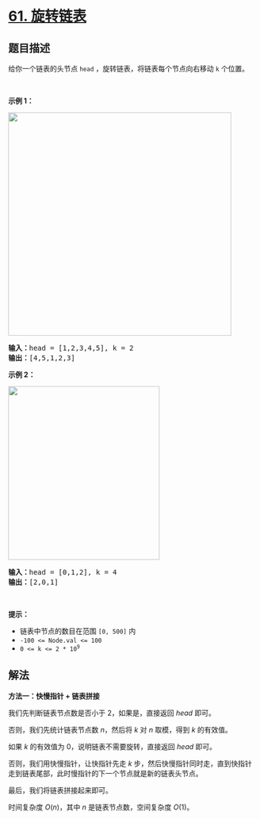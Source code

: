 # [61. 旋转链表](https://leetcode.cn/problems/rotate-list)

## 题目描述

<!-- 这里写题目描述 -->

<p>给你一个链表的头节点 <code>head</code> ，旋转链表，将链表每个节点向右移动&nbsp;<code>k</code><em>&nbsp;</em>个位置。</p>

<p>&nbsp;</p>

<p><strong>示例 1：</strong></p>
<img alt="" src="https://assets.leetcode.com/uploads/2020/11/13/rotate1.jpg" style="width: 450px;" />
<pre>
<strong>输入：</strong>head = [1,2,3,4,5], k = 2
<strong>输出：</strong>[4,5,1,2,3]
</pre>

<p><strong>示例 2：</strong></p>
<img alt="" src="https://assets.leetcode.com/uploads/2020/11/13/roate2.jpg" style="width: 305px; height: 350px;" />
<pre>
<strong>输入：</strong>head = [0,1,2], k = 4
<strong>输出：</strong>[2,0,1]
</pre>

<p>&nbsp;</p>

<p><strong>提示：</strong></p>

<ul>
	<li>链表中节点的数目在范围 <code>[0, 500]</code> 内</li>
	<li><code>-100 &lt;= Node.val &lt;= 100</code></li>
	<li><code>0 &lt;= k &lt;= 2 * 10<sup>9</sup></code></li>
</ul>

## 解法

<!-- 这里可写通用的实现逻辑 -->

**方法一：快慢指针 + 链表拼接**

我们先判断链表节点数是否小于 $2$，如果是，直接返回 $head$ 即可。

否则，我们先统计链表节点数 $n$，然后将 $k$ 对 $n$ 取模，得到 $k$ 的有效值。

如果 $k$ 的有效值为 $0$，说明链表不需要旋转，直接返回 $head$ 即可。

否则，我们用快慢指针，让快指针先走 $k$ 步，然后快慢指针同时走，直到快指针走到链表尾部，此时慢指针的下一个节点就是新的链表头节点。

最后，我们将链表拼接起来即可。

时间复杂度 $O(n)$，其中 $n$ 是链表节点数，空间复杂度 $O(1)$。

